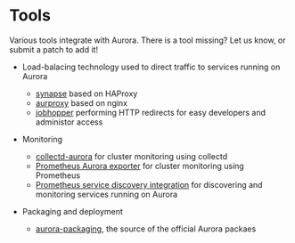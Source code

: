 # Tools

Various tools integrate with Aurora. There is a tool missing? Let us know, or submit a patch to add it!

* Load-balacing technology used to direct traffic to services running on Aurora 
  - [synapse](https://github.com/airbnb/synapse) based on HAProxy
  - [aurproxy](https://github.com/tellapart/aurproxy) based on nginx
  - [jobhopper](https://github.com/benley/aurora-jobhopper) performing HTTP redirects for easy developers and administor access
  
* Monitoring
  - [collectd-aurora](https://github.com/zircote/collectd-aurora) for cluster monitoring using collectd
  - [Prometheus Aurora exporter](https://github.com/tommyulfsparre/aurora_exporter) for cluster monitoring using Prometheus
  - [Prometheus service discovery integration](https://github.com/prometheus/prometheus) for discovering and monitoring services running on Aurora

* Packaging and deployment 
  - [aurora-packaging](https://github.com/apache/aurora-packaging), the source of the official Aurora packaes
